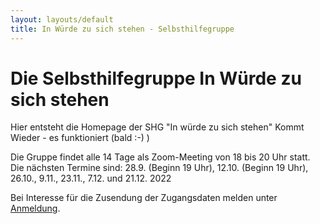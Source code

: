 ```yaml
---
layout: layouts/default
title: In Würde zu sich stehen - Selbsthilfegruppe
---
```


# Die Selbsthilfegruppe __In Würde zu sich stehen__

Hier entsteht die Homepage der SHG "In würde zu sich stehen"
Kommt Wieder - es funktioniert (bald :-) )

Die Gruppe findet alle 14 Tage als Zoom-Meeting von 18 bis 20 Uhr statt. 
Die nächsten Termine sind: 28.9. (Beginn 19 Uhr), 12.10. (Beginn 19 Uhr), 26.10., 9.11., 23.11., 
7.12. und 21.12. 2022

Bei Interesse für die Zusendung der Zugangsdaten melden unter [Anmeldung](mailto:shg.mittwoch@inwuerde.de?subject=IWS_SHG).
